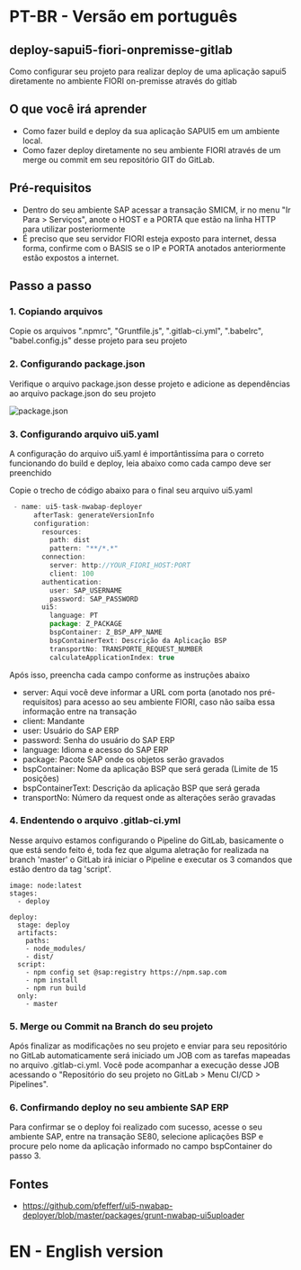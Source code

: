 # PT-BR - Versão em português

## deploy-sapui5-fiori-onpremisse-gitlab
Como configurar seu projeto para realizar deploy de uma aplicação sapui5 diretamente no ambiente FIORI on-premisse através do gitlab

## O que você irá aprender
* Como fazer build e deploy da sua aplicação SAPUI5 em um ambiente local.
* Como fazer deploy diretamente no seu ambiente FIORI através de um merge ou commit em seu repositório GIT do GitLab.

## Pré-requisitos
* Dentro do seu ambiente SAP acessar a transação SMICM, ir no menu "Ir Para > Serviços", anote o HOST e a PORTA que estão na linha HTTP para utilizar posteriormente
* É preciso que seu servidor FIORI esteja exposto para internet, dessa forma, confirme com o BASIS se o IP e PORTA anotados anteriormente estão expostos a internet.

## Passo a passo

### 1. Copiando arquivos
Copie os arquivos ".npmrc", "Gruntfile.js", ".gitlab-ci.yml", ".babelrc", "babel.config.js" desse projeto para seu projeto

### 2. Configurando package.json
Verifique o arquivo package.json desse projeto e adicione as dependências ao arquivo package.json do seu projeto

![package.json](https://github.com/MLDOliveira/deploy-sapui5-fiori-onpremisse/blob/master/webapp/images/package-json.png)

### 3. Configurando arquivo ui5.yaml
A configuração do arquivo ui5.yaml é importântissíma para o correto funcionando do build e deploy, leia abaixo como cada campo deve ser preenchido

Copie o trecho de código abaixo para o final seu arquivo ui5.yaml

```javascript
 - name: ui5-task-nwabap-deployer
      afterTask: generateVersionInfo
      configuration: 
        resources:
          path: dist
          pattern: "**/*.*"
        connection:
          server: http://YOUR_FIORI_HOST:PORT
          client: 100
        authentication:
          user: SAP_USERNAME
          password: SAP_PASSWORD
        ui5:
          language: PT
          package: Z_PACKAGE
          bspContainer: Z_BSP_APP_NAME
          bspContainerText: Descrição da Aplicação BSP
          transportNo: TRANSPORTE_REQUEST_NUMBER
          calculateApplicationIndex: true
```

Após isso, preencha cada campo conforme as instruções abaixo

* server: Aqui você deve informar a URL com porta (anotado nos pré-requisitos) para acesso ao seu ambiente FIORI, caso não saiba essa informação entre na transação 
* client: Mandante
* user: Usuário do SAP ERP
* password: Senha do usuário do SAP ERP
* language: Idioma e acesso do SAP ERP
* package: Pacote SAP onde os objetos serão gravados
* bspContainer: Nome da aplicação BSP que será gerada (Limite de 15 posições)
* bspContainerText: Descrição da aplicação BSP que será gerada
* transportNo: Número da request onde as alterações serão gravadas

### 4. Endentendo o arquivo .gitlab-ci.yml
Nesse arquivo estamos configurando o Pipeline do GitLab, basicamente o que está sendo feito é, toda fez que alguma aletração for realizada na branch 'master' o GitLab irá iniciar o Pipeline e executar os 3 comandos que estão dentro da tag 'script'.

```
image: node:latest
stages:
  - deploy

deploy:
  stage: deploy
  artifacts:
    paths:
    - node_modules/
    - dist/
  script:
    - npm config set @sap:registry https://npm.sap.com
    - npm install
    - npm run build
  only:
    - master
```

### 5. Merge ou Commit na Branch do seu projeto
Após finalizar as modificações no seu projeto e enviar para seu repositório no GitLab automaticamente será iniciado um JOB com as tarefas mapeadas no arquivo .gitlab-ci.yml.
Você pode acompanhar a execução desse JOB acessando o "Repositório do seu projeto no GitLab > Menu CI/CD > Pipelines".

### 6. Confirmando deploy no seu ambiente SAP ERP
Para confirmar se o deploy foi realizado com sucesso, acesse o seu ambiente SAP, entre na transação SE80, selecione aplicações BSP e procure pelo nome da aplicação informado no campo bspContainer do passo 3.

## Fontes
* https://github.com/pfefferf/ui5-nwabap-deployer/blob/master/packages/grunt-nwabap-ui5uploader


# EN - English version





